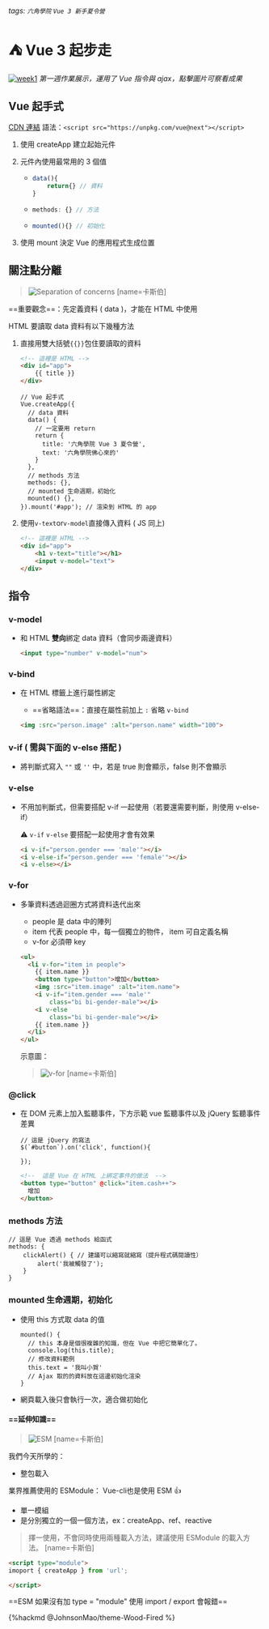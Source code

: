###### tags: `六角學院` `Vue 3 新手夏令營`

# :tent: Vue 3 起步走

[![week1](https://i.imgur.com/E48VuxQ.jpg)](https://johnsonmao.github.io/summer-camp-vue3/week1/)
*第一週作業展示，運用了 Vue 指令與 ajax，點擊圖片可察看成果*

## Vue 起手式

[CDN 連結](https://v3.vuejs.org/guide/installation.HTML#vue-devtools)
語法：`<script src="https://unpkg.com/vue@next"></script>`

1. 使用 createApp 建立起始元件

2. 元件內使用最常用的 3 個值

    - ```js
      data(){
          return{} // 資料
      }
      ```

    - ```js
      methods: {} // 方法
      ```

    - ```js
      mounted(){} // 初始化
      ```

3. 使用 mount 決定 Vue 的應用程式生成位置

## 關注點分離

> ![Separation of concerns](https://i.imgur.com/zMu6v5x.png)
> [name=卡斯伯]

==重要觀念==：先定義資料 ( data )，才能在 HTML 中使用

HTML 要讀取 data 資料有以下幾種方法

1. 直接用雙大括號`{{}}`包住要讀取的資料

    ```HTML
    <!-- 這裡是 HTML -->
    <div id="app">
        {{ title }}
    </div>
    ```

    ```JS
    // Vue 起手式
    Vue.createApp({
      // data 資料
      data() {
        // 一定要用 return
        return {
          title: '六角學院 Vue 3 夏令營',
          text: '六角學院佛心來的'
        }
      },
      // methods 方法
      methods: {},
      // mounted 生命週期，初始化
      mounted() {},
    }).mount('#app'); // 渲染到 HTML 的 app
    ```

2. 使用`v-text`or`v-model`直接傳入資料 ( JS 同上)

    ```HTML
    <!-- 這裡是 HTML -->
    <div id="app">
        <h1 v-text="title"></h1>
        <input v-model="text">
    </div>
    ```

## 指令

### v-model

- 和 HTML **雙向**綁定 data 資料（會同步兩邊資料）

  ```HTML
  <input type="number" v-model="num">
  ```

### v-bind

- 在 HTML 標籤上進行屬性綁定
  - ==省略語法==：直接在屬性前加上 `:` 省略 `v-bind`

  ```HTML
  <img :src="person.image" :alt="person.name" width="100">
  ```

### v-if ( 需與下面的 v-else 搭配 )

- 將判斷式寫入 `""` 或 `''` 中，若是 true 則會顯示，false 則不會顯示

### v-else

- 不用加判斷式，但需要搭配 v-if 一起使用（若要還需要判斷，則使用 v-else-if）

  :warning: `v-if` `v-else` 要搭配一起使用才會有效果

  ```HTML
  <i v-if="person.gender === 'male'"></i>
  <i v-else-if="person.gender === 'female'"></i>
  <i v-else></i>
  ```

### v-for

- 多筆資料透過迴圈方式將資料迭代出來

  - people 是 data 中的陣列
  - item 代表 people 中，每一個獨立的物件， item 可自定義名稱
  - v-for 必須帶 key

  ```HTML
  <ul>
    <li v-for="item in people">
      {{ item.name }}
      <button type="button">增加</button>
      <img :src="item.image" :alt="item.name">
      <i v-if="item.gender === 'male'"
          class="bi bi-gender-male"></i>
      <i v-else
          class="bi bi-gender-male"></i>
      {{ item.name }}
    </li>
  </ul>
  ```

  示意圖：
    > ![v-for](https://i.imgur.com/EHNwlax.png)
    > [name=卡斯伯]

### @click

- 在 DOM 元素上加入監聽事件，下方示範 vue 監聽事件以及 jQuery 監聽事件差異

    ```JQuery
    // 這是 jQuery 的寫法
    $(`#button`).on('click', function(){

    });
    ```
    ```HTML
    <!--  這是 Vue 在 HTML 上綁定事件的做法  -->
    <button type="button" @click="item.cash++">
      增加
    </button>
    ```

### methods 方法

```JS
// 這是 Vue 透過 methods 給函式
methods: {
    clickAlert() { // 建議可以縮寫就縮寫（提升程式碼閱讀性）
        alert('我被觸發了');
    }
}
```

### mounted 生命週期，初始化

- 使用 this 方式取 data 的值

    ```JS
    mounted() {
      // this 本身是個很複雜的知識，但在 Vue 中把它簡單化了。    
      console.log(this.title);
      // 修改資料範例    
      this.text = '我叫小賀'
      // Ajax 取的的資料放在這邊初始化渲染
    }
    ```

- 網頁載入後只會執行一次，適合做初始化

#### ==延伸知識==

> ![ESM](https://i.imgur.com/pzMahpd.png)
> [name=卡斯伯]

我們今天所學的：

- 整包載入

業界推薦使用的 ESModule： Vue-cli也是使用 ESM :+1:

- 單一模組
- 是分別獨立的一個一個方法，ex：createApp、ref、reactive

> 擇一使用，不會同時使用兩種載入方法，建議使用 ESModule 的載入方法。
> [name=卡斯伯]

  ```HTML
  <script type="module">
  imoport { createApp } from 'url';

  </script>
  ```

==ESM 如果沒有加 type = "module" 使用 import / export 會報錯==

{%hackmd @JohnsonMao/theme-Wood-Fired %}
